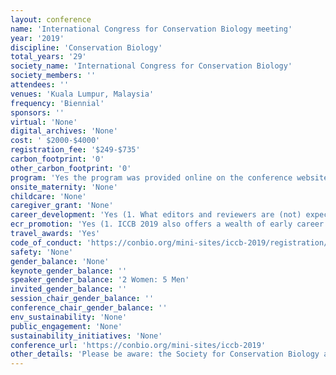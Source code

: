 ```yaml
---
layout: conference 
name: 'International Congress for Conservation Biology meeting'
year: '2019'
discipline: 'Conservation Biology'
total_years: '29'
society_name: 'International Congress for Conservation Biology'
society_members: ''
attendees: ''
venues: 'Kuala Lumpur, Malaysia'
frequency: 'Biennial'
sponsors: ''
virtual: 'None'
digital_archives: 'None'
cost: ' $2000-$4000'
registration_fee: '$249-$735'
carbon_footprint: '0'
other_carbon_footprint: '0'
program: 'Yes the program was provided online on the conference website.'
onsite_maternity: 'None'
childcare: 'None'
caregiver_grant: 'None'
career_development: 'Yes (1. What editors and reviewers are (not) expecting to find in your submission.  2.Early career perspectives on the future of conservation.) '
ecr_promotion: 'Yes (1. ICCB 2019 also offers a wealth of early career programming including launching the ICCB First-Time Delegate Mentoring Program which pairs first time delegates those who have participated in past Congresses and will share experiences, provide guidance, and facilitate key networking opportunities.  Career Night! provides opportunities to participate in mock interviews and have your CV reviewed, have a professional head shot photograph taken, and meet with NGO, university, and industry leaders who are recruiting for current and future job openings.     2. Early Career Conservationist Award For achievements in conservation by professionals early in their careers.)'
travel_awards: 'Yes'
code_of_conduct: 'https://conbio.org/mini-sites/iccb-2019/registration/code-of-conduct/'
safety: 'None'
gender_balance: 'None'
keynote_gender_balance: ''
speaker_gender_balance: '2 Women: 5 Men'
invited_gender_balance: ''
session_chair_gender_balance: ''
conference_chair_gender_balance: ''
env_sustainability: 'None'
public_engagement: 'None'
sustainability_initiatives: 'None'
conference_url: 'https://conbio.org/mini-sites/iccb-2019'
other_details: 'Please be aware: the Society for Conservation Biology and Conservation Biology journal are not associated with the WASET conference called ICCB 2019: 21st International Conference on Conservation Biology. The congress has been reported to the International Congress and Convention Association.'
---
```

